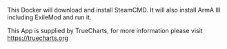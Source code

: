 This Docker will download and install SteamCMD. It will also install ArmA III including ExileMod and run it.


This App is supplied by TrueCharts, for more information please visit https://truecharts.org
